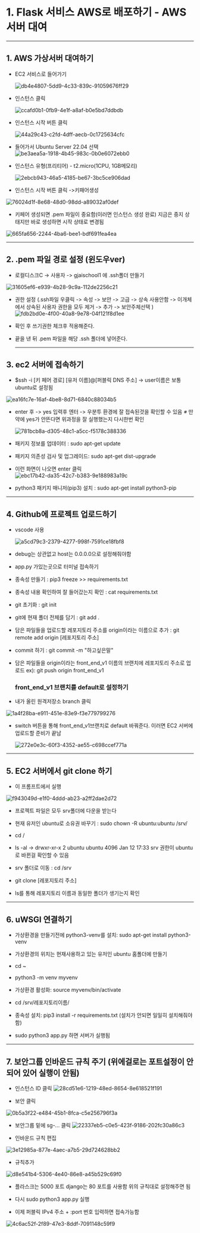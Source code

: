 # 1. Flask 서비스 AWS로 배포하기 - AWS 서버 대여

---

## 1. AWS 가상서버 대여하기

- EC2 서비스로 들어가기 
  
  

  ![db4e4807-5dd9-4c33-839c-91059676ff29](file:///C:/Users/gjaischool1/Pictures/Typedown/db4e4807-5dd9-4c33-839c-91059676ff29.png)



- 인스턴스 클릭
  
  

  ![ccafd0b1-0fb9-4e1f-a8af-b0e5bd7ddbdb](file:///C:/Users/gjaischool1/Pictures/Typedown/ccafd0b1-0fb9-4e1f-a8af-b0e5bd7ddbdb.png)



- 인스턴스 시작 버튼 클릭 
  
  

  ![44a29c43-c2fd-4dff-aecb-0c1725634cfc](file:///C:/Users/gjaischool1/Pictures/Typedown/44a29c43-c2fd-4dff-aecb-0c1725634cfc.png)

- 들어가서 Ubuntu Server 22.04 선택
  ![be3aea5a-1918-4b45-983c-0b0e6072ebb0](file:///C:/Users/gjaischool1/Pictures/Typedown/be3aea5a-1918-4b45-983c-0b0e6072ebb0.png)
  
  

- 인스턴스 유형(프리티어) - t2.micro(1CPU, 1GB메모리)
  
  

  ![2ebcb943-46a5-4185-be67-3bc5ce906dad](file:///C:/Users/gjaischool1/Pictures/Typedown/2ebcb943-46a5-4185-be67-3bc5ce906dad.png)



- 인스턴스 시작 버튼 클릭 ->키패어생성
  
  

![76024d1f-8e68-48d0-98dd-a89032af0def](file:///C:/Users/gjaischool1/Pictures/Typedown/76024d1f-8e68-48d0-98dd-a89032af0def.png)



- 키페어 생성되면 .pem 파일이 중요함(이러면 인스턴스 생성 완료) 지금은 중지 상태지만 바로 생성하면 시작 상태로 변경됨
  
  

![665fa656-2244-4ba6-bee1-bdf691fea4ea](file:///C:/Users/gjaischool1/Pictures/Typedown/665fa656-2244-4ba6-bee1-bdf691fea4ea.png)

---

## 2. .pem 파일 경로 설정 (윈도우ver)

- 로컬디스크C -> 사용자 -> gjaischool1 에 .ssh폴더 만들기

![31605ef6-e939-4b28-9c9a-112de2256c21](file:///C:/Users/gjaischool1/Pictures/Typedown/31605ef6-e939-4b28-9c9a-112de2256c21.png)



- 권한 설정 (.ssh파일 우클릭 -> 속성 -> 보안 -> 고급 -> 상속 사용안함 -> 이개체에서 상속된 사용자 권한을 모두 제거 -> 추가 -> 보안주체선택 )
  ![fdb2bd0e-4f00-40a8-9e78-04f121f8d1ee](file:///C:/Users/gjaischool1/Pictures/Typedown/fdb2bd0e-4f00-40a8-9e78-04f121f8d1ee.png)

- 확인 후 쓰기권한 체크후 적용해준다.

- 끝을 낸 뒤 .pem 파일을 해당 .ssh 폴더에 넣어준다.
  
  --- 

## 3. ec2 서버에 접속하기

- $ssh -i [키 페어 경로] [유저 이름]@[퍼블릭 DNS 주소]  -> user이름은 보통 ubuntu로 설정됨 

![ea16fc7e-16af-4be8-8d71-6840c88034b5](file:///C:/Users/gjaischool1/Pictures/Typedown/ea16fc7e-16af-4be8-8d71-6840c88034b5.png)



- enter 후 -> yes 입력후 엔터 -> 우분투 환경에 잘 접속된것을 확인할 수 있음 *※* 만약에 yes가 안뜬다면  위과정을 잘 실행했는지 다시한번 확인
  
  

  ![781bcb8a-d305-48c1-a5cc-f5178c388336](file:///C:/Users/gjaischool1/Pictures/Typedown/781bcb8a-d305-48c1-a5cc-f5178c388336.png)

- 패키지 정보를 업데이터 : sudo apt-get update

- 패키지 의존성 검사 및 업그레이드: sudo apt-get dist-upgrade

- 이런 화면이 나오면 enter 클릭
  ![ebc17b42-da35-42c7-b383-9e188983a19c](file:///C:/Users/gjaischool1/Pictures/Typedown/ebc17b42-da35-42c7-b383-9e188983a19c.png)

- python3 패키지 매니저(pip3) 설치 : sudo apt-get install python3-pip

---

## 4. Github에 프로젝트 업로드하기

- vscode 사용 
  
  ![a5cd79c3-2379-4277-998f-7591ce18fbf8](file:///C:/Users/gjaischool1/Pictures/Typedown/a5cd79c3-2379-4277-998f-7591ce18fbf8.png)

- debug는 상관없고 host는 0.0.0.0으로 설정해줘야함 

- app.py 가있는곳으로 터미널 접속하기 

- 종속성 만들기 : pip3 freeze >> requirements.txt

- 종속성 내용 확인하여 잘 들어갔는지 확인 : cat requirements.txt

- git 초기화 : git init 

- git에 현재 폴더 전체를 담기 : git add .

- 담은 파일들을 업로드할 레포지토리 주소를 origin이라는 이름으로 추가 : git remote add origin [레포지토리 주소]

- commit 하기 : git commit -m "하고싶은말"

- 담은 파일들을 origin이라는  front_end_v1 이름의 브랜치에 레포지토리 주소로 업로드 ex):  git push origin front_end_v1
  
  ### front_end_v1 브랜치를 default로 설정하기

- 내가 올린 원격저장소 branch 클릭

![1a4f28ba-e911-451e-83e9-f3e779799276](file:///C:/Users/gjaischool1/Pictures/Typedown/1a4f28ba-e911-451e-83e9-f3e779799276.png)

- switch 버튼을 통해 front_end_v1브랜치로 default 바꿔준다. 이러면 EC2 서버에 업로드할 준비가 끝남
  
  

  ![272e0e3c-60f3-4352-ae55-c698ccef771a](file:///C:/Users/gjaischool1/Pictures/Typedown/272e0e3c-60f3-4352-ae55-c698ccef771a.png)

---

## 5. EC2 서버에서 git clone 하기

- 이 프롬프트에서 실행

![f943049d-e1f0-4ddd-ab23-a2ff2dae2d72](file:///C:/Users/gjaischool1/Pictures/Typedown/f943049d-e1f0-4ddd-ab23-a2ff2dae2d72.png)

- 프로젝트 파일은 모두 srv폴더에 다운을 받는다 

- 현재 유저인 ubuntu로 소유권 바꾸기 : sudo chown -R ubuntu:ubuntu /srv/

- cd /

- ls -al -> drwxr-xr-x 2 ubuntu ubuntu 4096 Jan 12 17:33 srv 권한이 ubuntu로 바뀐걸 확인할 수 있음

- srv 폴더로 이동 : cd /srv

- git clone [레포지토리 주소]

- ls를 통해 레포지토리 이름과 동일한 폴더가 생기는지 확인 

---

## 6. uWSGI 연결하기

- 가상환경을 만들기전에 python3-venv를 설치: sudo apt-get install python3-venv

- 가상환경의 위치는 현재사용하고 있는 유저인 ubuntu 홈폴더에 만들기

- cd ~

- python3 -m venv myvenv

- 가상환경 활성화: source myvenv/bin/activate

- cd /srv/레포지토리이름/

- 종속성 설치: pip3 install -r requirements.txt (설치가 안되면 일일히 설치해줘야함)

- sudo python3 app.py 하면 서버가 실행됨 

---

## 7. 보안그룹 인바운드 규칙 주기 (위에걸로는 포트설정이 안되어 있어 실행이 안됨)

- 인스턴스 ID 클릭
  ![28cd51e6-1219-48ed-8654-8e618521f191](file:///C:/Users/gjaischool1/Pictures/Typedown/28cd51e6-1219-48ed-8654-8e618521f191.png)

- 보안 클릭

![0b5a3f22-e484-45b1-8fca-c5e256796f3a](file:///C:/Users/gjaischool1/Pictures/Typedown/0b5a3f22-e484-45b1-8fca-c5e256796f3a.png)

- 보안그룹 밑에 sg-... 클릭
  ![22337eb5-c0e5-423f-9186-202fc30a86c3](file:///C:/Users/gjaischool1/Pictures/Typedown/22337eb5-c0e5-423f-9186-202fc30a86c3.png)

- 인바운드 규칙 편집 

![3e12985a-877e-4aec-a7b5-29d724628bb2](file:///C:/Users/gjaischool1/Pictures/Typedown/3e12985a-877e-4aec-a7b5-29d724628bb2.png)

- 규칙추가

![d8e541b4-5306-4e40-86e8-a45b529c69f0](file:///C:/Users/gjaischool1/Pictures/Typedown/d8e541b4-5306-4e40-86e8-a45b529c69f0.png)

- 플라스크는 5000 포트 django는 80 포트를 사용함 위의 규칙대로 설정해주면 됨

- 다시 sudo python3 app.py 실행 

- 이제 퍼블릭 IPv4 주소 + :port 번호 입력하면 접속가능함 

![4c6ac52f-2f89-47e3-8ddf-7091148c59f9](file:///C:/Users/gjaischool1/Pictures/Typedown/4c6ac52f-2f89-47e3-8ddf-7091148c59f9.png)
